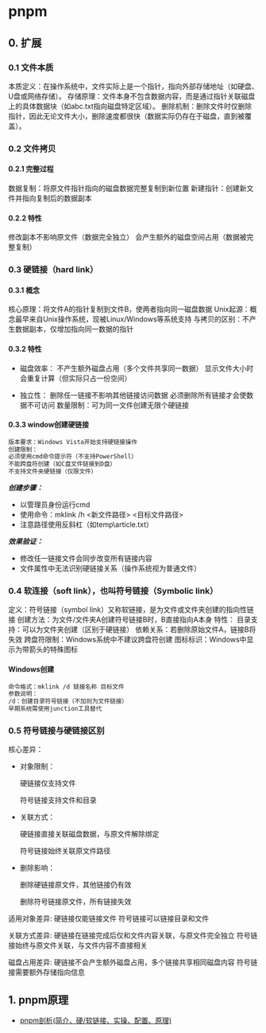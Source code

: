 # pnpm

## 0. 扩展

### 0.1 文件本质

本质定义：在操作系统中，文件实际上是一个指针，指向外部存储地址（如硬盘、U盘或网络存储）。
存储原理：文件本身不包含数据内容，而是通过指针关联磁盘上的具体数据块（如abc.txt指向磁盘特定区域）。
删除机制：删除文件时仅删除指针，因此无论文件大小，删除速度都很快（数据实际仍存在于磁盘，直到被覆盖）。

### 0.2 文件拷贝

#### 0.2.1 完整过程

数据复制：将原文件指针指向的磁盘数据完整复制到新位置
新建指针：创建新文件并指向复制后的数据副本

#### 0.2.2 特性

修改副本不影响原文件（数据完全独立）
会产生额外的磁盘空间占用（数据被完整复制）

### 0.3 硬链接（hard link）

#### 0.3.1 概念

核心原理：将文件A的指针复制到文件B，使两者指向同一磁盘数据
Unix起源：概念最早来自Unix操作系统，现被Linux/Windows等系统支持
与拷贝的区别：不产生数据副本，仅增加指向同一数据的指针

#### 0.3.2 特性

- 磁盘效率：
不产生额外磁盘占用（多个文件共享同一数据）
显示文件大小时会重复计算（但实际只占一份空间）

- 独立性：
删除任一链接不影响其他链接访问数据
必须删除所有链接才会使数据不可访问
数量限制：可为同一文件创建无限个硬链接

#### 0.3.3 window创建硬链接

```txt
版本要求：Windows Vista开始支持硬链接操作
创建限制：
必须使用cmd命令提示符（不支持PowerShell）
不能跨盘符创建（如C盘文件链接到D盘）
不支持文件夹硬链接（仅限文件）
```

***创建步骤：***

- 以管理员身份运行cmd
- 使用命令：mklink /h <新文件路径> <目标文件路径>
- 注意路径使用反斜杠（如temp\article.txt）

***效果验证：***

- 修改任一链接文件会同步改变所有链接内容
- 文件属性中无法识别硬链接关系（操作系统视为普通文件）

### 0.4 软连接（soft link），也叫符号链接（Symbolic link）

定义：符号链接（symbol link）又称软链接，是为文件或文件夹创建的指向性链接
创建方法：为文件/文件夹A创建符号链接B时，B直接指向A本身
特性：
目录支持：可以为文件夹创建（区别于硬链接）
依赖关系：若删除原始文件A，链接B将失效
跨盘符限制：Windows系统中不建议跨盘符创建
图标标识：Windows中显示为带箭头的特殊图标

#### Windows创建

```txt
命令格式：mklink /d 链接名称 目标文件
参数说明：
/d：创建目录符号链接（不加则为文件链接）
早期系统需使用junction工具替代
```

### 0.5 符号链接与硬链接区别

核心差异：

- 对象限制：

    硬链接仅支持文件

    符号链接支持文件和目录
- 关联方式：

    硬链接直接关联磁盘数据，与原文件解除绑定

    符号链接始终关联原文件路径
- 删除影响：

    删除硬链接原文件，其他链接仍有效

    删除符号链接原文件，所有链接失效

适用对象差异:
硬链接仅能链接文件
符号链接可以链接目录和文件

关联方式差异:
硬链接在链接完成后仅和文件内容关联，与原文件完全独立
符号链接始终与原文件关联，与文件内容不直接相关

磁盘占用差异:
硬链接不会产生额外磁盘占用，多个链接共享相同磁盘内容
符号链接需要额外存储指向信息

## 1. pnpm原理

- [pnpm剖析(简介、硬/软链接、实操、配置、原理)](https://www.cnblogs.com/yaopengfei/p/17203131.html)
